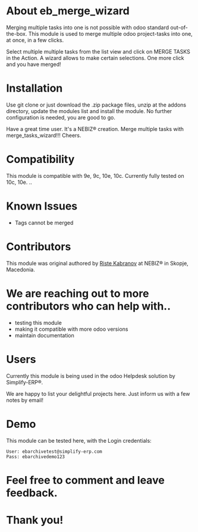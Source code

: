 # About eb_merge_wizard



Merging multiple tasks into one is not possible with odoo standard out-of-the-box. This module is used to merge multiple odoo project-tasks into one, at once, in a few clicks. 

Select multiple multiple tasks from the list view and click on MERGE TASKS in the Action. A wizard allows to make certain selections. One more click and you have merged!

# Installation

Use git clone or just download the .zip package files, unzip at the addons directory, update the modules list and install the module. No further configuration is needed, you are good to go.

Have a great time user. It's a NEBIZ® creation. Merge multiple tasks with merge_tasks_wizard!!! Cheers.

# Compatibility

This module is compatible with 9e, 9c, 10e, 10c. Currently fully tested on 10c, 10e. ..

# Known Issues

- Tags cannot be merged

# Contributors

This module was original authored by [Riste Kabranov](https://github.com/ristecona) at NEBIZ® in Skopje, Macedonia.

# We are reaching out to more contributors who can help with..

- testing this module
- making it compatible with more odoo versions
- maintain documentation

# Users

Currently this module is being used in the odoo Helpdesk solution by Simplify-ERP®.

We are happy to list your delightful projects here. Just inform us with a few notes by email!
# Demo

This module can be tested here, with the Login credentials:

    User: ebarchivetest@simplify-erp.com
    Pass: ebarchivedemo123

# Feel free to comment and leave feedback.
# Thank you!

